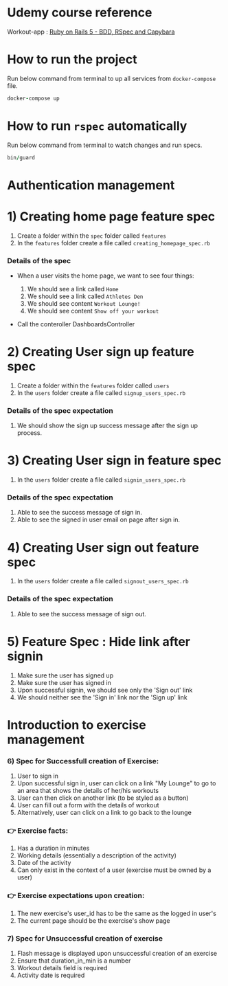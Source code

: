 # Udemy course reference

Workout-app : [Ruby on Rails 5 - BDD, RSpec and Capybara](https://www.udemy.com/course/ruby-rails-5-bdd-rspec-capybara)

# How to run the project
Run below command from terminal to up all services from `docker-compose` file.

```ruby
docker-compose up
```

# How to run `rspec` automatically
Run below command from terminal to watch changes and run specs.

```ruby
bin/guard
```

# Authentication management

# 1) Creating home page feature spec

1) Create a folder within the `spec` folder called `features`
2) In the `features` folder create a file called `creating_homepage_spec.rb`

### Details of the spec
- When a user visits the home page, we want to see four things:
    1) We should see a link called `Home`
    2) We should see a link called `Athletes Den`
    3) We should see content `Workout Lounge!`
    4) We should see content `Show off your workout`

- Call the conteroller DashboardsController

# 2) Creating User sign up feature spec

1) Create a folder within the `features` folder called `users`
2) In the `users` folder create a file called `signup_users_spec.rb`

### Details of the spec expectation
1) We should show the sign up success message after the sign up process.

# 3) Creating User sign in feature spec

1) In the `users` folder create a file called `signin_users_spec.rb`

### Details of the spec expectation
1) Able to see the success message of sign in.
2) Able to see the signed in user email on page after sign in.

# 4) Creating User sign out feature spec

1) In the `users` folder create a file called `signout_users_spec.rb`

### Details of the spec expectation
1) Able to see the success message of sign out.

# 5) Feature Spec : Hide link after signin

1) Make sure the user has signed up
2) Make sure the user has signed in
3) Upon successful signin, we should see only the 'Sign out' link
4) We should neither see the 'Sign in' link nor the 'Sign up' link

# Introduction to exercise management

### 6) Spec for Successfull creation of Exercise:
1) User to sign in
2) Upon successful sign in, user can click on a link "My Lounge" to go to an area that shows the details of her/his workouts
3) User can then click on another link (to be styled as a button)
4) User can fill out a form with the details of workout
5) Alternatively, user can click on a link to go back to the lounge

### 👉 Exercise facts:
1) Has a duration in minutes
2) Working details (essentially a description of the activity)
3) Date of the activity
4) Can only exist in the context of a user (exercise must be owned by a user)

### 👉 Exercise expectations upon creation:
1) The new exercise's user_id has to be the same as the logged in user's
2) The current page should be the exercise's show page

### 7) Spec for Unsuccessful creation of exercise

1) Flash message is displayed upon unsuccessful creation of an exercise
2) Ensure that duration_in_min is a number
3) Workout details field is required
4) Activity date is required
